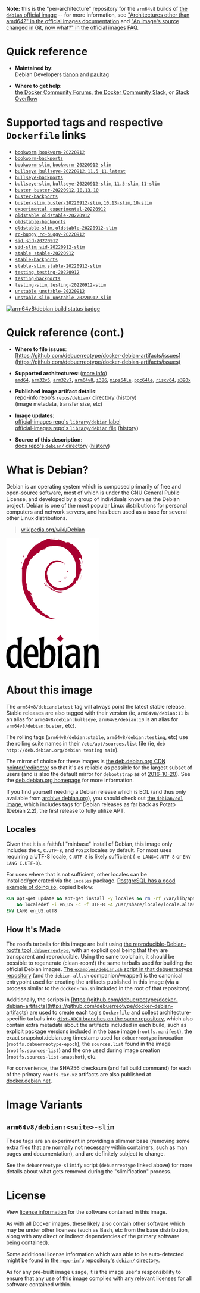 <!--

********************************************************************************

WARNING:

    DO NOT EDIT "debian/README.md"

    IT IS AUTO-GENERATED

    (from the other files in "debian/" combined with a set of templates)

********************************************************************************

-->

**Note:** this is the "per-architecture" repository for the `arm64v8` builds of [the `debian` official image](https://hub.docker.com/_/debian) -- for more information, see ["Architectures other than amd64?" in the official images documentation](https://github.com/docker-library/official-images#architectures-other-than-amd64) and ["An image's source changed in Git, now what?" in the official images FAQ](https://github.com/docker-library/faq#an-images-source-changed-in-git-now-what).

# Quick reference

-	**Maintained by**:  
	Debian Developers [tianon](https://qa.debian.org/developer.php?login=tianon) and [paultag](https://qa.debian.org/developer.php?login=paultag)

-	**Where to get help**:  
	[the Docker Community Forums](https://forums.docker.com/), [the Docker Community Slack](https://dockr.ly/slack), or [Stack Overflow](https://stackoverflow.com/search?tab=newest&q=docker)

# Supported tags and respective `Dockerfile` links

-	[`bookworm`, `bookworm-20220912`](https://github.com/debuerreotype/docker-debian-artifacts/blob/087a1fc675b1d6ff59532e68e589500ad5d1d495/bookworm/Dockerfile)
-	[`bookworm-backports`](https://github.com/debuerreotype/docker-debian-artifacts/blob/087a1fc675b1d6ff59532e68e589500ad5d1d495/bookworm/backports/Dockerfile)
-	[`bookworm-slim`, `bookworm-20220912-slim`](https://github.com/debuerreotype/docker-debian-artifacts/blob/087a1fc675b1d6ff59532e68e589500ad5d1d495/bookworm/slim/Dockerfile)
-	[`bullseye`, `bullseye-20220912`, `11.5`, `11`, `latest`](https://github.com/debuerreotype/docker-debian-artifacts/blob/087a1fc675b1d6ff59532e68e589500ad5d1d495/bullseye/Dockerfile)
-	[`bullseye-backports`](https://github.com/debuerreotype/docker-debian-artifacts/blob/087a1fc675b1d6ff59532e68e589500ad5d1d495/bullseye/backports/Dockerfile)
-	[`bullseye-slim`, `bullseye-20220912-slim`, `11.5-slim`, `11-slim`](https://github.com/debuerreotype/docker-debian-artifacts/blob/087a1fc675b1d6ff59532e68e589500ad5d1d495/bullseye/slim/Dockerfile)
-	[`buster`, `buster-20220912`, `10.13`, `10`](https://github.com/debuerreotype/docker-debian-artifacts/blob/087a1fc675b1d6ff59532e68e589500ad5d1d495/buster/Dockerfile)
-	[`buster-backports`](https://github.com/debuerreotype/docker-debian-artifacts/blob/087a1fc675b1d6ff59532e68e589500ad5d1d495/buster/backports/Dockerfile)
-	[`buster-slim`, `buster-20220912-slim`, `10.13-slim`, `10-slim`](https://github.com/debuerreotype/docker-debian-artifacts/blob/087a1fc675b1d6ff59532e68e589500ad5d1d495/buster/slim/Dockerfile)
-	[`experimental`, `experimental-20220912`](https://github.com/debuerreotype/docker-debian-artifacts/blob/087a1fc675b1d6ff59532e68e589500ad5d1d495/experimental/Dockerfile)
-	[`oldstable`, `oldstable-20220912`](https://github.com/debuerreotype/docker-debian-artifacts/blob/087a1fc675b1d6ff59532e68e589500ad5d1d495/oldstable/Dockerfile)
-	[`oldstable-backports`](https://github.com/debuerreotype/docker-debian-artifacts/blob/087a1fc675b1d6ff59532e68e589500ad5d1d495/oldstable/backports/Dockerfile)
-	[`oldstable-slim`, `oldstable-20220912-slim`](https://github.com/debuerreotype/docker-debian-artifacts/blob/087a1fc675b1d6ff59532e68e589500ad5d1d495/oldstable/slim/Dockerfile)
-	[`rc-buggy`, `rc-buggy-20220912`](https://github.com/debuerreotype/docker-debian-artifacts/blob/087a1fc675b1d6ff59532e68e589500ad5d1d495/rc-buggy/Dockerfile)
-	[`sid`, `sid-20220912`](https://github.com/debuerreotype/docker-debian-artifacts/blob/087a1fc675b1d6ff59532e68e589500ad5d1d495/sid/Dockerfile)
-	[`sid-slim`, `sid-20220912-slim`](https://github.com/debuerreotype/docker-debian-artifacts/blob/087a1fc675b1d6ff59532e68e589500ad5d1d495/sid/slim/Dockerfile)
-	[`stable`, `stable-20220912`](https://github.com/debuerreotype/docker-debian-artifacts/blob/087a1fc675b1d6ff59532e68e589500ad5d1d495/stable/Dockerfile)
-	[`stable-backports`](https://github.com/debuerreotype/docker-debian-artifacts/blob/087a1fc675b1d6ff59532e68e589500ad5d1d495/stable/backports/Dockerfile)
-	[`stable-slim`, `stable-20220912-slim`](https://github.com/debuerreotype/docker-debian-artifacts/blob/087a1fc675b1d6ff59532e68e589500ad5d1d495/stable/slim/Dockerfile)
-	[`testing`, `testing-20220912`](https://github.com/debuerreotype/docker-debian-artifacts/blob/087a1fc675b1d6ff59532e68e589500ad5d1d495/testing/Dockerfile)
-	[`testing-backports`](https://github.com/debuerreotype/docker-debian-artifacts/blob/087a1fc675b1d6ff59532e68e589500ad5d1d495/testing/backports/Dockerfile)
-	[`testing-slim`, `testing-20220912-slim`](https://github.com/debuerreotype/docker-debian-artifacts/blob/087a1fc675b1d6ff59532e68e589500ad5d1d495/testing/slim/Dockerfile)
-	[`unstable`, `unstable-20220912`](https://github.com/debuerreotype/docker-debian-artifacts/blob/087a1fc675b1d6ff59532e68e589500ad5d1d495/unstable/Dockerfile)
-	[`unstable-slim`, `unstable-20220912-slim`](https://github.com/debuerreotype/docker-debian-artifacts/blob/087a1fc675b1d6ff59532e68e589500ad5d1d495/unstable/slim/Dockerfile)

[![arm64v8/debian build status badge](https://img.shields.io/jenkins/s/https/doi-janky.infosiftr.net/job/multiarch/job/arm64v8/job/debian.svg?label=arm64v8/debian%20%20build%20job)](https://doi-janky.infosiftr.net/job/multiarch/job/arm64v8/job/debian/)

# Quick reference (cont.)

-	**Where to file issues**:  
	[https://github.com/debuerreotype/docker-debian-artifacts/issues](https://github.com/debuerreotype/docker-debian-artifacts/issues)

-	**Supported architectures**: ([more info](https://github.com/docker-library/official-images#architectures-other-than-amd64))  
	[`amd64`](https://hub.docker.com/r/amd64/debian/), [`arm32v5`](https://hub.docker.com/r/arm32v5/debian/), [`arm32v7`](https://hub.docker.com/r/arm32v7/debian/), [`arm64v8`](https://hub.docker.com/r/arm64v8/debian/), [`i386`](https://hub.docker.com/r/i386/debian/), [`mips64le`](https://hub.docker.com/r/mips64le/debian/), [`ppc64le`](https://hub.docker.com/r/ppc64le/debian/), [`riscv64`](https://hub.docker.com/r/riscv64/debian/), [`s390x`](https://hub.docker.com/r/s390x/debian/)

-	**Published image artifact details**:  
	[repo-info repo's `repos/debian/` directory](https://github.com/docker-library/repo-info/blob/master/repos/debian) ([history](https://github.com/docker-library/repo-info/commits/master/repos/debian))  
	(image metadata, transfer size, etc)

-	**Image updates**:  
	[official-images repo's `library/debian` label](https://github.com/docker-library/official-images/issues?q=label%3Alibrary%2Fdebian)  
	[official-images repo's `library/debian` file](https://github.com/docker-library/official-images/blob/master/library/debian) ([history](https://github.com/docker-library/official-images/commits/master/library/debian))

-	**Source of this description**:  
	[docs repo's `debian/` directory](https://github.com/docker-library/docs/tree/master/debian) ([history](https://github.com/docker-library/docs/commits/master/debian))

# What is Debian?

Debian is an operating system which is composed primarily of free and open-source software, most of which is under the GNU General Public License, and developed by a group of individuals known as the Debian project. Debian is one of the most popular Linux distributions for personal computers and network servers, and has been used as a base for several other Linux distributions.

> [wikipedia.org/wiki/Debian](https://en.wikipedia.org/wiki/Debian)

![logo](https://raw.githubusercontent.com/docker-library/docs/b449be7df57e9ed9086bb5821bfb5d6cdc5d67a4/debian/logo.png)

# About this image

The `arm64v8/debian:latest` tag will always point the latest stable release. Stable releases are also tagged with their version (ie, `arm64v8/debian:11` is an alias for `arm64v8/debian:bullseye`, `arm64v8/debian:10` is an alias for `arm64v8/debian:buster`, etc).

The rolling tags (`arm64v8/debian:stable`, `arm64v8/debian:testing`, etc) use the rolling suite names in their `/etc/apt/sources.list` file (ie, `deb http://deb.debian.org/debian testing main`).

The mirror of choice for these images is [the deb.debian.org CDN pointer/redirector](https://deb.debian.org) so that it's as reliable as possible for the largest subset of users (and is also the default mirror for `debootstrap` as of [2016-10-20](https://anonscm.debian.org/cgit/d-i/debootstrap.git/commit/?id=9e8bc60ad1ccf3a25ce7890526b70059f3e770de)). See the [deb.debian.org homepage](https://deb.debian.org) for more information.

If you find yourself needing a Debian release which is EOL (and thus only available from [archive.debian.org](http://archive.debian.org)), you should check out [the `debian/eol` image](https://hub.docker.com/r/debian/eol/), which includes tags for Debian releases as far back as Potato (Debian 2.2), the first release to fully utilize APT.

## Locales

Given that it is a faithful "minbase" install of Debian, this image only includes the `C`, `C.UTF-8`, and `POSIX` locales by default. For most uses requiring a UTF-8 locale, `C.UTF-8` is likely sufficient (`-e LANG=C.UTF-8` or `ENV LANG C.UTF-8`).

For uses where that is not sufficient, other locales can be installed/generated via the `locales` package. [PostgreSQL has a good example of doing so](https://github.com/docker-library/postgres/blob/69bc540ecfffecce72d49fa7e4a46680350037f9/9.6/Dockerfile#L21-L24), copied below:

```dockerfile
RUN apt-get update && apt-get install -y locales && rm -rf /var/lib/apt/lists/* \
	&& localedef -i en_US -c -f UTF-8 -A /usr/share/locale/locale.alias en_US.UTF-8
ENV LANG en_US.utf8
```

## How It's Made

The rootfs tarballs for this image are built using [the reproducible-Debian-rootfs tool, `debuerreotype`](https://github.com/debuerreotype/debuerreotype), with an explicit goal being that they are transparent and reproducible. Using the same toolchain, it should be possible to regenerate (clean-room!) the same tarballs used for building the official Debian images. [The `examples/debian.sh` script in that debuerreotype repository](https://github.com/debuerreotype/debuerreotype/blob/master/examples/debian.sh) (and the `debian-all.sh` companion/wrapper) is the canonical entrypoint used for creating the artifacts published in this image (via a process similar to the `docker-run.sh` included in the root of that repository).

Additionally, the scripts in [https://github.com/debuerreotype/docker-debian-artifacts](https://github.com/debuerreotype/docker-debian-artifacts) are used to create each tag's `Dockerfile` and collect architecture-specific tarballs into [`dist-ARCH` branches on the same repository](https://github.com/debuerreotype/docker-debian-artifacts/branches), which also contain extra metadata about the artifacts included in each build, such as explicit package versions included in the base image (`rootfs.manifest`), the exact snapshot.debian.org timestamp used for `debuerreotype` invocation (`rootfs.debuerreotype-epoch`), the `sources.list` found in the image (`rootfs.sources-list`) and the one used during image creation (`rootfs.sources-list-snapshot`), etc.

For convenience, the SHA256 checksum (and full build command) for each of the primary `rootfs.tar.xz` artifacts are also published at [docker.debian.net](https://docker.debian.net/).

# Image Variants

## `arm64v8/debian:<suite>-slim`

These tags are an experiment in providing a slimmer base (removing some extra files that are normally not necessary within containers, such as man pages and documentation), and are definitely subject to change.

See the `debuerreotype-slimify` script (`debuerreotype` linked above) for more details about what gets removed during the "slimification" process.

# License

View [license information](https://www.debian.org/social_contract#guidelines) for the software contained in this image.

As with all Docker images, these likely also contain other software which may be under other licenses (such as Bash, etc from the base distribution, along with any direct or indirect dependencies of the primary software being contained).

Some additional license information which was able to be auto-detected might be found in [the `repo-info` repository's `debian/` directory](https://github.com/docker-library/repo-info/tree/master/repos/debian).

As for any pre-built image usage, it is the image user's responsibility to ensure that any use of this image complies with any relevant licenses for all software contained within.
